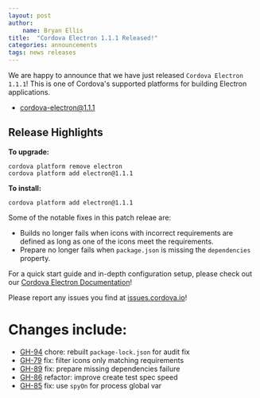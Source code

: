 ```yaml
---
layout: post
author:
    name: Bryan Ellis
title:  "Cordova Electron 1.1.1 Released!"
categories: announcements
tags: news releases
---
```


We are happy to announce that we have just released `Cordova Electron 1.1.1`!  This is one of Cordova's supported platforms for building Electron applications.

* [cordova-electron@1.1.1](https://www.npmjs.com/package/cordova-electron)

## Release Highlights

**To upgrade:**

```
cordova platform remove electron
cordova platform add electron@1.1.1
```

**To install:**

```
cordova platform add electron@1.1.1
```

Some of the notable fixes in this patch releae are:

* Builds no longer fails when icons with incorrect requirements are defined as long as one of the icons meet the requirements.
* Prepare no longer fails  when `package.json` is missing the `dependencies` property.

For a quick start guide and in-depth configuration setup, please check out our [Cordova Electron Documentation](https://github.com/apache/cordova-electron/blob/rel/1.1.1/DOCUMENTATION.md)!

Please report any issues you find at [issues.cordova.io](http://issues.cordova.io/)!

<!--more-->
# Changes include:

* [GH-94](https://github.com/apache/cordova-electron/pull/94) chore: rebuilt `package-lock.json` for audit fix
* [GH-79](https://github.com/apache/cordova-electron/pull/79) fix: filter icons only matching requirements
* [GH-89](https://github.com/apache/cordova-electron/pull/89) fix: prepare missing dependencies failure
* [GH-86](https://github.com/apache/cordova-electron/pull/86) refactor: improve create test spec speed
* [GH-85](https://github.com/apache/cordova-electron/pull/85) fix: use `spyOn` for process global var
